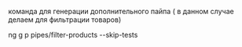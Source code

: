 команда для генерации дополнительного пайпа ( в данном случае делаем для фильтрации товаров)

ng g p pipes/filter-products --skip-tests


